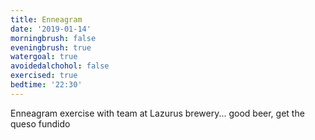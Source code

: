 ```yaml
---
title: Enneagram
date: '2019-01-14'
morningbrush: false
eveningbrush: true
watergoal: true
avoidedalchohol: false
exercised: true
bedtime: '22:30'
---
```


Enneagram exercise with team at Lazurus brewery... good beer, get the queso fundido